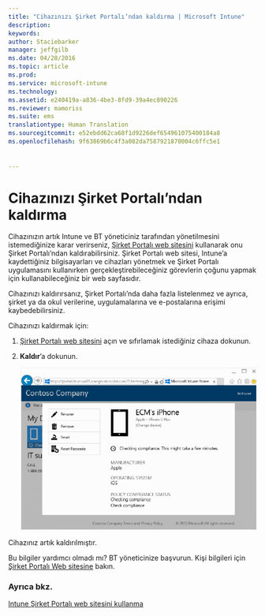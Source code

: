 ```yaml
---
title: "Cihazınızı Şirket Portalı’ndan kaldırma | Microsoft Intune"
description: 
keywords: 
author: Staciebarker
manager: jeffgilb
ms.date: 04/28/2016
ms.topic: article
ms.prod: 
ms.service: microsoft-intune
ms.technology: 
ms.assetid: e240419a-a836-4be3-8fd9-39a4ec890226
ms.reviewer: mamoriss
ms.suite: ems
translationtype: Human Translation
ms.sourcegitcommit: e52ebdd62ca68f1d9226def654961075400184a8
ms.openlocfilehash: 9f63869b6c4f3a082da7587921870004c6ffc5e1


---
```



# Cihazınızı Şirket Portalı’ndan kaldırma

Cihazınızın artık Intune ve BT yöneticiniz tarafından yönetilmesini istemediğinize karar verirseniz, [Şirket Portalı web sitesini](http://portal.manage.microsoft.com) kullanarak onu Şirket Portalı’ndan kaldırabilirsiniz. Şirket Portalı web sitesi, Intune’a kaydettiğiniz bilgisayarları ve cihazları yönetmek ve Şirket Portalı uygulamasını kullanırken gerçekleştirebileceğiniz görevlerin çoğunu yapmak için kullanabileceğiniz bir web sayfasıdır.

Cihazınızı kaldırırsanız, Şirket Portalı’nda daha fazla listelenmez ve ayrıca, şirket ya da okul verilerine, uygulamalarına ve e-postalarına erişimi kaybedebilirsiniz. 

Cihazınızı kaldırmak için:

1.  [Şirket Portalı web sitesini](http://portal.manage.microsoft.com) açın ve sıfırlamak istediğiniz cihaza dokunun.

2.  **Kaldır**’a dokunun.

    ![remove-device](./media/iwp-1-tap-reset-passcode.png)

Cihazınız artık kaldırılmıştır.

Bu bilgiler yardımcı olmadı mı? BT yöneticinize başvurun. Kişi bilgileri için [Şirket Portalı Web sitesine](http://portal.manage.microsoft.com) bakın.

### Ayrıca bkz.
[Intune Şirket Portalı web sitesini kullanma](using-the-intune-company-portal-website.md)


<!--HONumber=Jun16_HO4-->


